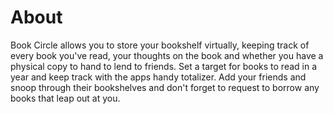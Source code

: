 # About
Book Circle allows you to store your bookshelf virtually, keeping track of every book you've read, your thoughts on the book and whether you have a physical copy to hand to lend to friends. Set a target for books to read in a year and keep track with the apps handy totalizer. Add your friends and snoop through their bookshelves and don't forget to request to borrow any books that leap out at you. 
